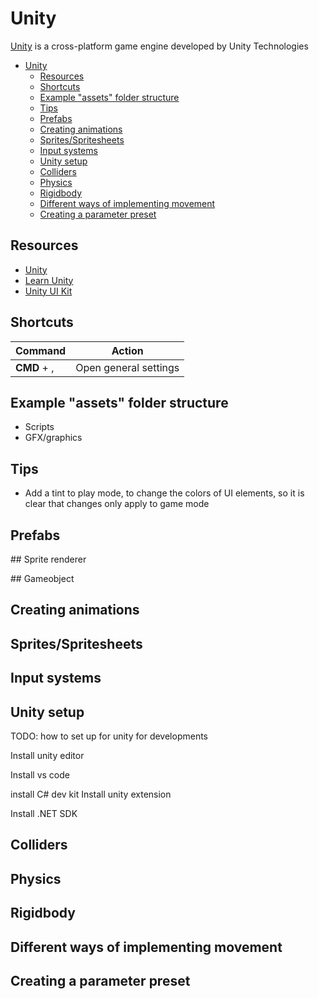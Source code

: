 # Unity

[Unity](https://unity.com/) is a cross-platform game engine developed by Unity Technologies

- [Unity](#unity)
  - [Resources](#resources)
  - [Shortcuts](#shortcuts)
  - [Example "assets" folder structure](#example-assets-folder-structure)
  - [Tips](#tips)
  - [Prefabs](#prefabs)
  - [Creating animations](#creating-animations)
  - [Sprites/Spritesheets](#spritesspritesheets)
  - [Input systems](#input-systems)
  - [Unity setup](#unity-setup)
  - [Colliders](#colliders)
  - [Physics](#physics)
  - [Rigidbody](#rigidbody)
  - [Different ways of implementing movement](#different-ways-of-implementing-movement)
  - [Creating a parameter preset](#creating-a-parameter-preset)

## Resources

- [Unity](https://unity.com/)
- [Learn Unity](https://learn.unity.com/)
- [Unity UI Kit](https://docs.unity3d.com/Manual/UIElements.html)

## Shortcuts

| Command     | Action        |
| ----------- | ------------- |
| **CMD** + , | Open general settings |

## Example "assets" folder structure

- Scripts
- GFX/graphics

## Tips
- Add a tint to play mode, to change the colors of UI elements, so it is clear that changes only apply to game mode

## Prefabs

## Sprite renderer

## Gameobject

## Creating animations


## Sprites/Spritesheets

## Input systems

## Unity setup

TODO: how to set up for unity for developments

Install unity editor

Install vs code

install C# dev kit
Install unity extension

Install .NET SDK

## Colliders

## Physics

## Rigidbody

## Different ways of implementing movement

## Creating a parameter preset
